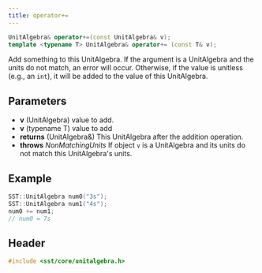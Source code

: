 ```yaml
---
title: operator+=
---
```


```cpp
UnitAlgebra& operator+=(const UnitAlgebra& v);
template <typename T> UnitAlgebra& operator+= (const T& v);
```

Add something to this UnitAlgebra. If the argument is a UnitAlgebra and the units do not match, an error will occur. Otherwise, if the value is unitless (e.g., an `int`), it will be added to the value of this UnitAlgebra.

## Parameters
* **v** (UnitAlgebra) value to add.
* **v** (typename T) value to add
* **returns** (UnitAlgebra&) This UnitAlgebra after the addition operation.
* **throws** *NonMatchingUnits* If object `v` is a UnitAlgebra and its units do not match this UnitAlgebra's units.

## Example

```cpp
SST::UnitAlgebra num0("3s");
SST::UnitAlgebra num1("4s");
num0 += num1;
// num0 = 7s
```

## Header
```cpp
#include <sst/core/unitalgebra.h>
```
